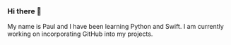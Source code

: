 ### Hi there 👋

My name is Paul and I have been learning Python and Swift. I am currently working on incorporating GitHub into my projects.

<!--
**calig-i/calig-i** is a ✨ _special_ ✨ repository because its `README.md` (this file) appears on your GitHub profile.


-->
